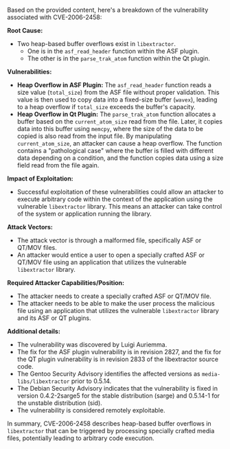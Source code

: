 Based on the provided content, here's a breakdown of the vulnerability associated with CVE-2006-2458:

**Root Cause:**

*   Two heap-based buffer overflows exist in `libextractor`.
    *   One is in the `asf_read_header` function within the ASF plugin.
    *   The other is in the `parse_trak_atom` function within the Qt plugin.

**Vulnerabilities:**

*   **Heap Overflow in ASF Plugin:** The `asf_read_header` function reads a size value (`total_size`) from the ASF file without proper validation. This value is then used to copy data into a fixed-size buffer (`wavex`), leading to a heap overflow if `total_size` exceeds the buffer's capacity.
*   **Heap Overflow in Qt Plugin:** The `parse_trak_atom` function allocates a buffer based on the `current_atom_size` read from the file. Later, it copies data into this buffer using `memcpy`, where the size of the data to be copied is also read from the input file. By manipulating `current_atom_size`, an attacker can cause a heap overflow. The function contains a "pathological case" where the buffer is filled with different data depending on a condition, and the function copies data using a size field read from the file again.

**Impact of Exploitation:**

*   Successful exploitation of these vulnerabilities could allow an attacker to execute arbitrary code within the context of the application using the vulnerable `libextractor` library. This means an attacker can take control of the system or application running the library.

**Attack Vectors:**

*   The attack vector is through a malformed file, specifically ASF or QT/MOV files.
*   An attacker would entice a user to open a specially crafted ASF or QT/MOV file using an application that utilizes the vulnerable `libextractor` library.

**Required Attacker Capabilities/Position:**

*   The attacker needs to create a specially crafted ASF or QT/MOV file.
*   The attacker needs to be able to make the user process the malicious file using an application that utilizes the vulnerable `libextractor` library and its ASF or QT plugins.

**Additional details:**

*   The vulnerability was discovered by Luigi Auriemma.
*   The fix for the ASF plugin vulnerability is in revision 2827, and the fix for the QT plugin vulnerability is in revision 2833 of the libextractor source code.
*   The Gentoo Security Advisory identifies the affected versions as `media-libs/libextractor` prior to 0.5.14.
*   The Debian Security Advisory indicates that the vulnerability is fixed in version 0.4.2-2sarge5 for the stable distribution (sarge) and 0.5.14-1 for the unstable distribution (sid).
*   The vulnerability is considered remotely exploitable.

In summary, CVE-2006-2458 describes heap-based buffer overflows in `libextractor` that can be triggered by processing specially crafted media files, potentially leading to arbitrary code execution.